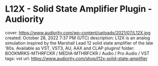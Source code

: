 # L12X - Solid State Amplifier Plugin - Audiority

cover: https://www.audiority.com/wp-content/uploads/2021/07/L12X.jpg
created: October 28, 2022 7:37 PM (UTC)
description: L12X is an analog simulation inspired by the Marshall Lead 12 solid state amplifier of the late ‘80s. Available as VST, VST3, AU, AAX and CLAP plugins!
folder: BOOKMRKS-MTHRFCKR / MEDIA-MTHRFCKR / Audio / Pro Audio / VST
tags: vst
url: https://www.audiority.com/shop/l12x-solid-state-amplifier
